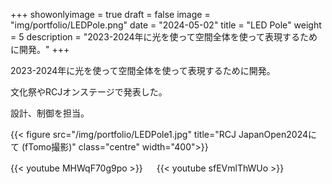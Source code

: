
+++ 
showonlyimage = true 
draft = false 
image = "img/portfolio/LEDPole.png" 
date = "2024-05-02" 
title = "LED Pole" 
weight = 5
description = "2023-2024年に光を使って空間全体を使って表現するために開発。"
+++

2023-2024年に光を使って空間全体を使って表現するために開発。

文化祭やRCJオンステージで発表した。

設計、制御を担当。

{{< figure src="/img/portfolio/LEDPole1.jpg" title="RCJ JapanOpen2024にて (fTomo撮影)" class="centre" width="400">}}

{{< youtube MHWqF70g9po >}}
　
{{< youtube sfEVmlThWUo >}}